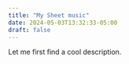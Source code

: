 ```yaml
---
title: "My Sheet music"
date: 2024-05-03T13:32:33-05:00
draft: false
---
```


Let me first find a cool description.

